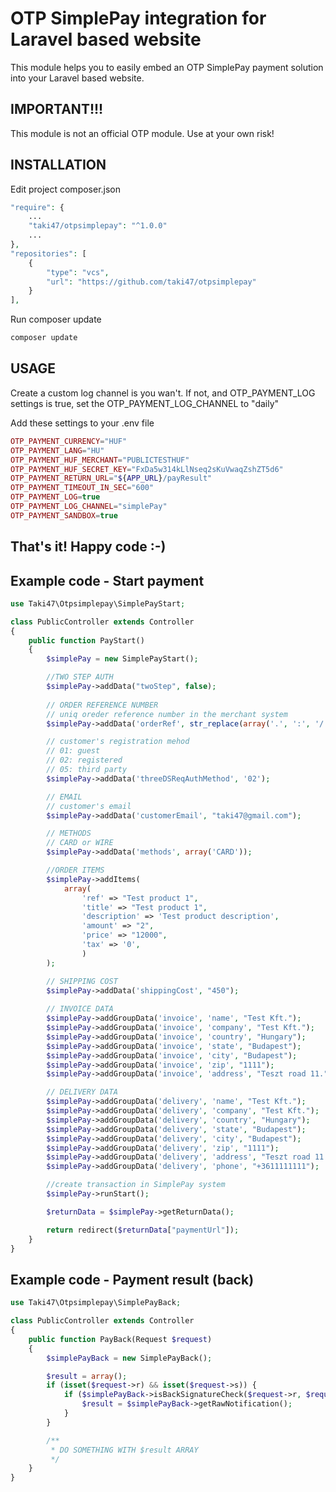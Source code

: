 # OTP SimplePay integration for Laravel based website

This module helps you to easily embed an OTP SimplePay payment solution into your Laravel based website.

## IMPORTANT!!!
This module is not an official OTP module. Use at your own risk!

## INSTALLATION
Edit project composer.json
```php
"require": {
    ...
    "taki47/otpsimplepay": "^1.0.0"
    ...
},
"repositories": [
    {
        "type": "vcs",
        "url": "https://github.com/taki47/otpsimplepay"
    }
],
```

Run composer update
```sh
composer update
```

## USAGE
Create a custom log channel is you wan't. If not, and OTP_PAYMENT_LOG settings is true, set the OTP_PAYMENT_LOG_CHANNEL to "daily"

Add these settings to your .env file
```php
OTP_PAYMENT_CURRENCY="HUF"
OTP_PAYMENT_LANG="HU"
OTP_PAYMENT_HUF_MERCHANT="PUBLICTESTHUF"
OTP_PAYMENT_HUF_SECRET_KEY="FxDa5w314kLlNseq2sKuVwaqZshZT5d6"
OTP_PAYMENT_RETURN_URL="${APP_URL}/payResult"
OTP_PAYMENT_TIMEOUT_IN_SEC="600"
OTP_PAYMENT_LOG=true
OTP_PAYMENT_LOG_CHANNEL="simplePay"
OTP_PAYMENT_SANDBOX=true
```

## That's it! Happy code :-)

## Example code - Start payment
```php
use Taki47\Otpsimplepay\SimplePayStart;

class PublicController extends Controller
{
    public function PayStart()
    {
        $simplePay = new SimplePayStart();

        //TWO STEP AUTH
        $simplePay->addData("twoStep", false);
                
        // ORDER REFERENCE NUMBER
        // uniq oreder reference number in the merchant system
        $simplePay->addData('orderRef', str_replace(array('.', ':', '/'), "", @$_SERVER['SERVER_ADDR']) . @date("U", time()) . rand(1000, 9999));

        // customer's registration mehod
        // 01: guest
        // 02: registered
        // 05: third party
        $simplePay->addData('threeDSReqAuthMethod', '02');

        // EMAIL
        // customer's email
        $simplePay->addData('customerEmail', "taki47@gmail.com");

        // METHODS
        // CARD or WIRE
        $simplePay->addData('methods', array('CARD'));

        //ORDER ITEMS
        $simplePay->addItems(
            array(
                'ref' => "Test product 1",
                'title' => "Test product 1",
                'description' => 'Test product description',
                'amount' => "2",
                'price' => "12000",
                'tax' => '0',
                )
        );

        // SHIPPING COST
        $simplePay->addData('shippingCost', "450");
        
        // INVOICE DATA
        $simplePay->addGroupData('invoice', 'name', "Test Kft.");
        $simplePay->addGroupData('invoice', 'company', "Test Kft.");
        $simplePay->addGroupData('invoice', 'country', "Hungary");
        $simplePay->addGroupData('invoice', 'state', "Budapest");
        $simplePay->addGroupData('invoice', 'city', "Budapest");
        $simplePay->addGroupData('invoice', 'zip', "1111");
        $simplePay->addGroupData('invoice', 'address', "Teszt road 11.");

        // DELIVERY DATA
        $simplePay->addGroupData('delivery', 'name', "Test Kft.");
        $simplePay->addGroupData('delivery', 'company', "Test Kft.");
        $simplePay->addGroupData('delivery', 'country', "Hungary");
        $simplePay->addGroupData('delivery', 'state', "Budapest");
        $simplePay->addGroupData('delivery', 'city', "Budapest");
        $simplePay->addGroupData('delivery', 'zip', "1111");
        $simplePay->addGroupData('delivery', 'address', "Teszt road 11.");
        $simplePay->addGroupData('delivery', 'phone', "+3611111111");

        //create transaction in SimplePay system
        $simplePay->runStart();

        $returnData = $simplePay->getReturnData();

        return redirect($returnData["paymentUrl"]);
    }
}
```


## Example code - Payment result (back)
```php
use Taki47\Otpsimplepay\SimplePayBack;

class PublicController extends Controller
{
    public function PayBack(Request $request)
    {
        $simplePayBack = new SimplePayBack();

        $result = array();
        if (isset($request->r) && isset($request->s)) {
            if ($simplePayBack->isBackSignatureCheck($request->r, $request->s)) {
                $result = $simplePayBack->getRawNotification();
            }
        }

        /**
         * DO SOMETHING WITH $result ARRAY
         */
    }
}
```